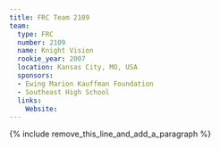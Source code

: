 ```yaml
---
title: FRC Team 2109
team:
  type: FRC
  number: 2109
  name: Knight Vision
  rookie_year: 2007
  location: Kansas City, MO, USA
  sponsors:
  - Ewing Marion Kauffman Foundation
  - Southeast High School
  links:
    Website:
---
```


{% include remove_this_line_and_add_a_paragraph %}